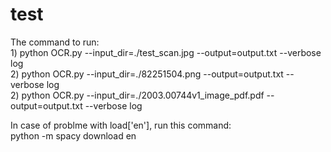 # test
The command to run: <br />
                    1) python OCR.py --input_dir=./test_scan.jpg --output=output.txt --verbose log <br />
                    2) python OCR.py --input_dir=./82251504.png --output=output.txt --verbose log <br />
                    2) python OCR.py --input_dir=./2003.00744v1_image_pdf.pdf --output=output.txt --verbose log <br />
                    
In case of problme with load['en'], run this command:<br />
python -m spacy download en
